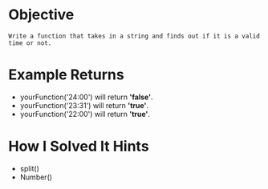 # Objective
    Write a function that takes in a string and finds out if it is a valid time or not.

# Example Returns

* yourFunction('24:00') will return **'false'**.
* yourFunction('23:31') will return **'true'**.
* yourFunction('22:00') will return **'true'**.

# How I Solved It Hints

* split()
* Number()